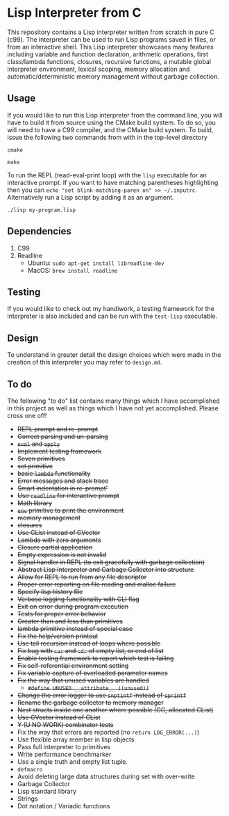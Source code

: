 # Lisp Interpreter from C

This repository contains a Lisp interpreter written from scratch in pure C (c99).
The interpreter can be used to run Lisp programs saved in files, or from an interactive shell.
This Lisp interpreter showcases many features including
variable and function declaration, arithmetic operations,
first class/lambda functions, closures, recursive functions,
a mutable global interpreter environment, lexical scoping, memory allocation
and automatic/deterministic memory management without garbage collection.

## Usage
If you would like to run this Lisp interpreter from the command line, you will have to
build it from source using the CMake build system. To do so, you will need to have a C99 compiler,
and the CMake build system. To build, issue the following two commands from with in the top-level directory

    cmake

    make


To run the REPL (read-eval-print loop) with the `lisp` executable for an interactive prompt.
If you want to have matching parentheses highlighting then you can `echo "set blink-matching-paren on" >> ~/.inputrc`.
Alternatively run a Lisp script by adding it as an argument.

   `./lisp my-program.lisp`

## Dependencies
1. C99
2. Readline
    - Ubuntu: `sudo apt-get install libreadline-dev`
    - MacOS: `brew install readline`

## Testing
If you would like to check out my handiwork, a testing framework for the interpreter is also included
and can be run with the `test-lisp` executable.

## Design

To understand in greater detail the design choices which were made in the creation of this interpreter
you may refer to `design.md`.

## To do
The following "to do" list contains many things which I have accomplished in this project as well
as things which I have not yet accomplished. Please cross one off!

- ~~REPL prompt and re-prompt~~
- ~~Correct parsing and un-parsing~~
- ~~`eval` and `apply`~~
- ~~Implement testing framework~~
- ~~Seven primitives~~
- ~~set primitive~~
- ~~basic `lambda` functionality~~
- ~~Error messages and stack trace~~
- ~~Smart indentation in re-prompt'~~
- ~~Use `readline` for interactive prompt~~
- ~~Math library~~
- ~~`env` primitive to print the environment~~
- ~~memory management~~
- ~~closures~~
- ~~Use CList instead of CVector~~
- ~~Lambda with zero arguments~~
- ~~Closure partial application~~
- ~~Empty expression is not invalid~~
- ~~Signal handler in REPL (to exit gracefully with garbage collection)~~
- ~~Abstract Lisp Interpreter and Garbage Collector into structure~~
- ~~Allow for REPL to run from any file descriptor~~
- ~~Proper error reporting on file reading and malloc failure~~
- ~~Specify lisp history file~~
- ~~Verbose logging functionality with CLI flag~~
- ~~Exit on error during program execution~~
- ~~Tests for proper error behavior~~
- ~~Greater than and less than primitives~~
- ~~lambda primitive instead of special case~~
- ~~Fix the help/version printout~~
- ~~Use tail recursion instead of loops where possible~~
- ~~Fix bug with `car` and `cdr` of empty list, or end of list~~
- ~~Enable testing framework to report which test is failing~~
- ~~Fix self-referential environment setting~~
- ~~Fix variable capture of overloaded parameter names~~
- ~~Fix the way that unused variables are handled~~
  - ~~`#define UNUSED __attribute__ ((unused))`~~
- ~~Change the error logger to use `snptintf` instead of `sprintf`~~
- ~~Rename the garbage collector to memory manager~~
- ~~Nest structs inside one another where possible (GC, allocated CList)~~
- ~~Use CVector instead of CList~~
- ~~Y (U NO WORK) combinator tests~~
- Fix the way that errors are reported (no `return LOG_ERROR(...)`)
- Use flexible array member in lisp objects
- Pass full interpreter to primitives
- Write performance benchmarker
- Use a single truth and empty list tuple.
- `defmacro`
- Avoid deleting large data structures during set with over-write
- Garbage Collector
- Lisp standard library
- Strings
- Dot notation / Variadic functions
